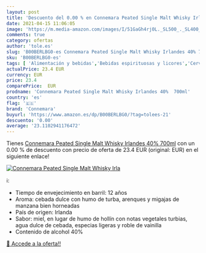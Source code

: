 ```yaml
---
layout: post
title: 'Descuento del 0.00 % en Connemara Peated Single Malt Whisky Irla'
date: 2021-04-15 11:06:05
image: 'https://m.media-amazon.com/images/I/51GaGh4rj0L._SL500_._SL400_.jpg'
comments: true
category: ofertas
author: 'tole.es'
slug: 'B00BERLBG0-es Connemara Peated Single Malt Whisky Irlandes 40% 700ml'
sku: 'B00BERLBG0-es'
tags: [ 'Alimentación y bebidas','Bebidas espirituosas y licores','Cervezas, vinos y licores','Whisky','connemara','whisky', ]
actualPrice: 23.4 EUR
currency: EUR
price: 23.4
comparePrice:  EUR
prodname: 'Connemara Peated Single Malt Whisky Irlandes 40%  700ml'
country: 'es'
flag: '🇪🇸'
brand: 'Connemara'
buyurl: 'https://www.amazon.es/dp/B00BERLBG0/?tag=tolees-21'
descuento: '0.00'
average: '23.1102941176472'
---
```


Tienes [Connemara Peated Single Malt Whisky Irlandes 40%  700ml](https://www.amazon.es/dp/B00BERLBG0/?tag=tolees-21) con un 0.00 % de descuento con precio de oferta de 23.4 EUR (original:  EUR) en el siguiente enlace!

[![Connemara Peated Single Malt Whisky Irla](https://m.media-amazon.com/images/I/51GaGh4rj0L._SL500_._SL400_.jpg)](https://www.amazon.es/dp/B00BERLBG0/?tag=tolees-21)

ℹ️:

- Tiempo de envejecimiento en barril: 12 años
- Aroma: cebada dulce con humo de turba, arenques y migajas de manzana bien horneadas
- País de origen: Irlanda
- Sabor: miel, en lugar de humo de hollín con notas vegetales turbias, agua dulce de cebada, especias ligeras y roble de vainilla
- Contenido de alcohol 40%

[🛒 Accede a la oferta!!](https://www.amazon.es/dp/B00BERLBG0/?tag=tolees-21)
